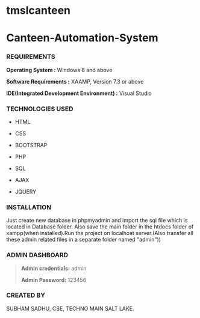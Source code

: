 # tmslcanteen
# Canteen-Automation-System
### REQUIREMENTS

  **Operating System :** Windows 8 and above

  **Software Requirements :** XAAMP, Version 7.3 or above

  **IDE(Integrated Development Environment) :** Visual Studio
  
### TECHNOLOGIES USED

  - HTML
 
  - CSS
  
  - BOOTSTRAP
  
  - PHP
  
  - SQL
  
  - AJAX 
  
  - JQUERY
   
 ### INSTALLATION
  
  Just create new database in phpmyadmin and import the sql file which is located in Database folder. Also save the main folder in the htdocs folder of xampp(when installed).Run the project on localhost server.(Also transfer all these admin related files in a separate folder named "admin"))
  
  ### ADMIN DASHBOARD
  
  > **Admin credentials:** admin
  > 
  > **Admin Password:** 123456

  ### CREATED BY

  SUBHAM SADHU, CSE,
  TECHNO MAIN SALT LAKE.

